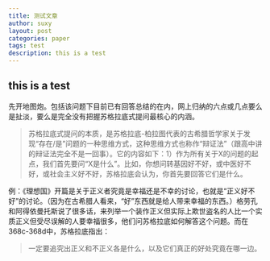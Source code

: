 ```yaml
---
title: 测试文章
author: suxy
layout: post
categories: paper
tags: test
description: this is a test
---
```



## this is a test

先开地图炮。包括该问题下目前已有回答总结的在内，网上归纳的六点或几点要么是扯淡，要么是完全没有把握苏格拉底式提问最核心的内涵。

> 苏格拉底式提问的本质，是苏格拉底-柏拉图代表的古希腊哲学家关于发现“存在/是”问题的一种思维方式，这种思维方式也称作“辩证法”（跟高中讲的辩证法完全不是一回事）。它的内容如下：1）作为所有关于X的问题的起点，我们首先要问“X是什么”。比如，你想问转基因好不好，或中医好不好，或社会主义好不好，苏格拉底会认为，你首先要回答它们是什么。


例：《理想国》开篇是关于正义者究竟是幸福还是不幸的讨论，也就是“正义好不好”的讨论。（因为在古希腊人看来，“好”东西就是给人带来幸福的东西。）格劳孔和阿得依曼托斯说了很多话，来列举一个装作正义但实际上欺世盗名的人比一个实质正义但受尽误解的人要幸福很多，他们问苏格拉底如何解答这个问题。而在368c-368d中，苏格拉底指出：

> 一定要追究出正义和不正义各是什么，以及它们真正的好处究竟在哪一边。
